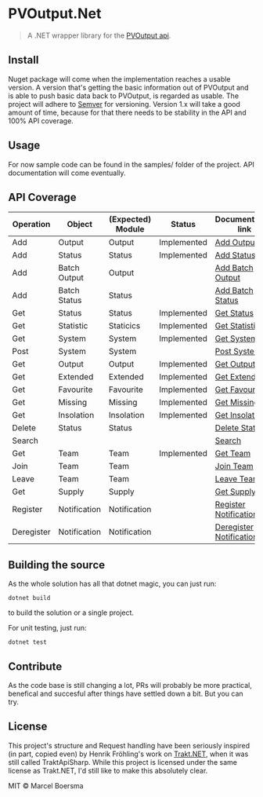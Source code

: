 # PVOutput.Net

> A .NET wrapper library for the [PVOutput api](https://pvoutput.org/help.html#api-spec).

## Install

Nuget package will come when the implementation reaches a usable version. A version that's getting the basic information out of PVOutput and is able to push basic data back to PVOutput, is regarded as usable.
The project will adhere to [Semver](https://semver.org/) for versioning. Version 1.x will take a good amount of time, because for that there needs to be stability in the API and 100% API coverage.

## Usage

For now sample code can be found in the samples/ folder of the project. API documentation will come eventually.

## API Coverage

| Operation  | Object       | (Expected) Module | Status      | Documentation link      |
|------------|--------------|-------------------|-------------|-------------------------|
| Add        | Output       | Output            | Implemented | [Add Output](https://pvoutput.org/help.html#api-addoutput) |
| Add        | Status       | Status            | Implemented | [Add Status](https://pvoutput.org/help.html#api-addstatus) |
| Add        | Batch Output | Output            |             | [Add Batch Output](https://pvoutput.org/help.html#api-addbatchoutput) |
| Add        | Batch Status | Status            |             | [Add Batch Status](https://pvoutput.org/help.html#api-addbatchstatus) |
| Get        | Status       | Status            | Implemented | [Get Status](https://pvoutput.org/help.html#api-getstatus) |
| Get        | Statistic    | Staticics         | Implemented | [Get Statistic](https://pvoutput.org/help.html#api-getstatistic) |
| Get        | System       | System            | Implemented | [Get System](https://pvoutput.org/help.html#api-getsystem) |
| Post       | System       | System            |             | [Post System](https://pvoutput.org/help.html#api-postsystem) |
| Get        | Output       | Output            | Implemented | [Get Output](https://pvoutput.org/help.html#api-getoutput) |
| Get        | Extended     | Extended          | Implemented | [Get Extended](https://pvoutput.org/help.html#api-getextended) |
| Get        | Favourite    | Favourite         | Implemented | [Get Favourite](https://pvoutput.org/help.html#api-getfavourite) |
| Get        | Missing      | Missing           | Implemented | [Get Missing](https://pvoutput.org/help.html#api-getmissing) |
| Get        | Insolation   | Insolation        | Implemented | [Get Insolation](https://pvoutput.org/help.html#api-getinsolation) |
| Delete     | Status       | Status            |             | [Delete Status](https://pvoutput.org/help.html#api-deletestatus) |
| Search     |              |                   |             | [Search](https://pvoutput.org/help.html#api-search) |
| Get        | Team         | Team              | Implemented | [Get Team](https://pvoutput.org/help.html#api-getteam) |
| Join       | Team         | Team              |             | [Join Team](https://pvoutput.org/help.html#api-jointeam) |
| Leave      | Team         | Team              |             | [Leave Team](https://pvoutput.org/help.html#api-leaveteam) |
| Get        | Supply       | Supply            |             | [Get Supply](https://pvoutput.org/help.html#api-getsupply) |
| Register   | Notification | Notification      |             | [Register Notification](https://pvoutput.org/help.html#api-registernotification) |
| Deregister | Notification | Notification      |             | [Deregister Notification](https://pvoutput.org/help.html#api-deregisternotification) |

## Building the source

As the whole solution has all that dotnet magic, you can just run:

```posh
dotnet build
```

to build the solution or a single project. 

For unit testing, just run:

```posh
dotnet test
```

## Contribute

As the code base is still changing a lot, PRs will probably be more practical, benefical and succesful after things have settled down a bit. But you can try.

## License

This project's structure and Request handling have been seriously inspired (in part, copied even) by Henrik Fröhling's work on [Trakt.NET](https://github.com/henrikfroehling/Trakt.NET), when it was still called TraktApiSharp. While this project is licensed under the same license as Trakt.NET, I'd still like to make this absolutely clear.

MIT © Marcel Boersma

